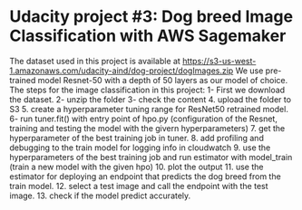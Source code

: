 # Udacity project #3: Dog breed Image Classification with AWS Sagemaker

The dataset used in this project is available at https://s3-us-west-1.amazonaws.com/udacity-aind/dog-project/dogImages.zip
We use pre-trained model Resnet-50 with a depth of 50 layers as our model of choice. 
The steps for the image classification in this project:
1- First we download the dataset. 
2- unzip the folder
3- check the content
4. upload the folder to S3
5. create a hyperparameter tuning range for ResNet50 retrained model.
6- run tuner.fit() with entry point of hpo.py (configuration of the Resnet, training and testing the model with the givern hyperparameters)
7. get the hyperparameter of the best training job in tuner.
8. add profiling and debugging to the train model for logging info in cloudwatch
9. use the hyperparameters of the best training job and run estimator with model_train (train a new model with the given hpo)
10. plot the output 
11. use the estimator for deploying an endpoint that predicts the dog breed from the train model.
12. select a test image and call the endpoint with the test image.
13. check if the model predict accurately. 
